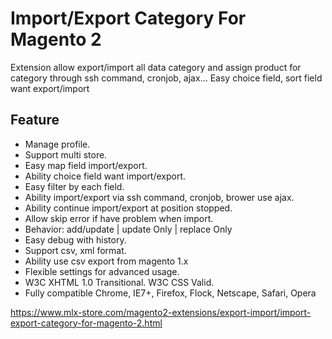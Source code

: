 # Import/Export Category For Magento 2

Extension allow export/import all data category and assign product for category through ssh command, cronjob, ajax... Easy choice field, sort field want export/import

## Feature
- Manage profile.
- Support multi store.
- Easy map field import/export.
- Ability choice field want import/export.
- Easy filter by each field.
- Ability import/export via ssh command, cronjob, brower use ajax.
- Ability continue import/export at position stopped.
- Allow skip error if have problem when import.
- Behavior: add/update | update Only | replace Only
- Easy debug with history.
- Support csv, xml format.
- Ability use csv export from magento 1.x
- Flexible settings for advanced usage.
- W3C XHTML 1.0 Transitional. W3C CSS Valid.
- Fully compatible Chrome, IE7+, Firefox, Flock, Netscape, Safari, Opera

https://www.mlx-store.com/magento2-extensions/export-import/import-export-category-for-magento-2.html

